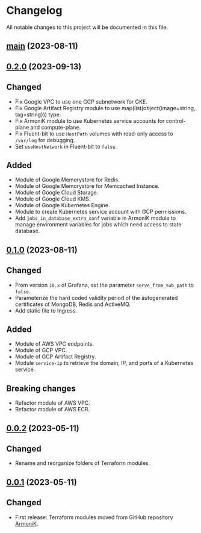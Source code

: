 # Changelog

All notable changes to this project will be documented in this file.

## [main](https://github.com/aneoconsulting/ArmoniK.Infra/tree/main) (2023-08-11)

## [0.2.0](https://github.com/aneoconsulting/ArmoniK.Infra/releases/tag/0.2.0) (2023-09-13)

Changed
-

* Fix Google VPC to use one GCP subnetwork for GKE.
* Fix Google Artifact Registry module to use map(list(object{image=string, tag=string})) type.
* Fix ArmoniK module to use Kubernetes service accounts for control-plane and compute-plane.
* Fix Fluent-bit to use `HostPath` volumes with read-only access to `/var/log` for debugging.
* Set `useHostNetwork` in Fluent-bit to `false`.

Added
-

* Module of Google Memorystore for Redis.
* Module of Google Memorystore for Memcached Instance.
* Module of Google Cloud Storage.
* Module of Google Cloud KMS.
* Module of Google Kubernetes Engine.
* Module to create Kubernetes service account with GCP permissions.
* Add `jobs_in_database_extra_conf` variable in ArmoniK module to manage environment variables for jobs which need access to
  state database.

## [0.1.0](https://github.com/aneoconsulting/ArmoniK.Infra/releases/tag/0.1.0) (2023-08-11)

Changed
-

* From version `10.x` of Grafana, set the parameter `serve_from_sub_path` to `false`.
* Parameterize the hard coded validity period of the autogenerated certificates of MongoDB, Redis and ActiveMQ.
* Add static file to Ingress.

Added
-

* Module of AWS VPC endpoints.
* Module of GCP VPC.
* Module of GCP Artifact Registry.
* Module `service-ip` to retrieve the domain, IP, and ports of a Kubernetes service.

Breaking changes
-

* Refactor module of AWS VPC.
* Refactor module of AWS ECR.

## [0.0.2](https://github.com/aneoconsulting/ArmoniK.Infra/releases/tag/0.0.2) (2023-05-11)

Changed
-

* Rename and reorganize folders of Terraform modules.

## [0.0.1](https://github.com/aneoconsulting/ArmoniK.Infra/releases/tag/0.0.1) (2023-05-11)

Changed
-

* First release: Terraform modules moved from GitHub repository [ArmoniK](https://github.com/aneoconsulting/ArmoniK).
